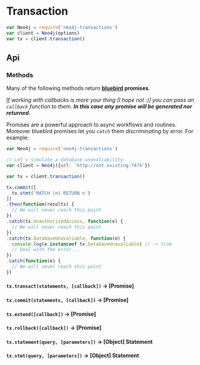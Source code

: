 # Transaction
```javascript
var Neo4j = require('neo4j-transactions')
var client = Neo4j(options)
var tx = client.transaction()
```

## Api

### Methods
Many of the following methods return **[bluebird](http://bluebirdjs.com/docs/getting-started.html) promises**.

_If working with callbacks is more your thing [I hope not :)] you can pass an `callback` function to them. **In this case any promise will be generated nor returned**_.

Promises are a powerful approach to async workflows and routines.
Moreover bluebird promises let you `catch` them *discriminating* by error.
For example:
```javascript
var Neo4j = require('neo4j-transactions')

// Let's simulate a database unavaliability
var client = Neo4j({url: 'http://not.existing:7474'})

var tx = client.transaction()

tx.commit([
  tx.stmt('MATCH (n) RETURN n')
])
.then(function(results) {
  // We will never reach this point
})
.catch(tx.UnauthorizedAccess, function(e) {
  // We will never reach this point
})
.catch(tx.DatabaseUnavaliable, function(e) {
  console.log(e instanceof tx.DatabaseUnavaliable) // -> true
  // Deal with the error...
})
.catch(function(e) {
  // We will never reach this point
})
```

#### `tx.transact(statements, [callback])` -> [Promise]

#### `tx.commit(statements, [callback])` -> [Promise]

#### `tx.extend([callback])` -> [Promise]

#### `tx.rollback([callback])` -> [Promise]

#### `tx.statement(query, [parameters])` -> [Object] Statement

#### `tx.stmt(query, [parameters])` -> [Object] Statement